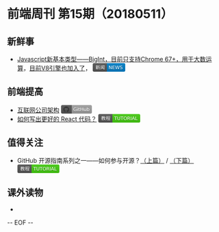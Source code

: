 # 前端周刊 第15期（20180511）

## 新鲜事
- [Javascript新基本类型——BigInt，目前只支持Chrome 67+，用于大数运算](https://developers.google.com/web/updates/2018/05/bigint?utm_source=mife&utm_medium=article&utm_campaign=mifeweekly&utm_term=news)，[目前V8引擎也加入了](https://v8project.blogspot.jp/2018/05/bigint.html?utm_source=ESnextNews.com&utm_medium=Weekly+Newsletter&utm_campaign=2018-05-08&utm_source=mife&utm_medium=article&utm_campaign=mifeweekly&utm_term=news)， <img valign="text-bottom" width="auto" height="20" src="./assets/news.svg" />

## 前端提高
- [互联网公司架构](https://github.com/davideuler/architecture.of.internet-product?utm_source=mife&utm_medium=article&utm_campaign=mifeweekly&utm_term=github) <img valign="text-bottom" width="auto" height="20" src="./assets/github.svg" />
- [如何写出更好的 React 代码？](https://juejin.im/post/5ae975d26fb9a07aa92588b7?utm_source=mife&utm_medium=article&utm_campaign=mifeweekly&utm_term=tutorial) <img valign="text-bottom" width="auto" height="20" src="./assets/tutorial.svg" />

## 值得关注
- GitHub 开源指南系列之一——如何参与开源？[（上篇）](https://mp.weixin.qq.com/s/2iyZlUZQ7RTNXGJoE-0Gqg?utm_source=mife&utm_medium=article&utm_campaign=mifeweekly&utm_term=tutorial) / [（下篇）](https://mp.weixin.qq.com/s/IF4TRYCVhFEtV_1CDv8_3w?utm_source=mife&utm_medium=article&utm_campaign=mifeweekly&utm_term=tutorial) <img valign="text-bottom" width="auto" height="20" src="./assets/tutorial.svg" />

## 课外读物
-

-- EOF --